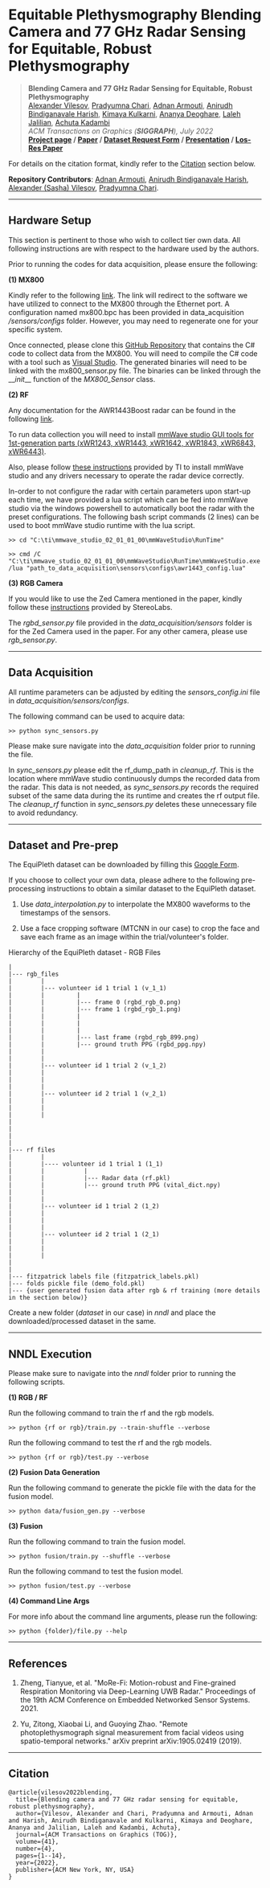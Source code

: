 # Equitable Plethysmography Blending Camera and 77 GHz Radar Sensing for Equitable, Robust Plethysmography

> __Blending Camera and 77 GHz Radar Sensing for Equitable, Robust Plethysmography__  
> [Alexander Vilesov](https://asvilesov.github.io/), [Pradyumna Chari](https://pradyumnachari.github.io/), [Adnan Armouti](https://adnan-armouti.github.io/), [Anirudh Bindiganavale Harish](https://anirudh0707.github.io/), [Kimaya Kulkarni](https://kimayak.github.io/), [Ananya Deoghare](https://www.linkedin.com/in/ananya-deepak-deoghare-b60435106/), [Laleh Jalilian](https://www.linkedin.com/in/laleh-jalilian-md-162754115/), [Achuta Kadambi](https://www.ee.ucla.edu/achuta-kadambi/)<br/>
> _ACM Transactions on Graphics (__SIGGRAPH__), July 2022_  
> __[Project page](https://visual.ee.ucla.edu/equi_pleth_camera_rf.htm/)&nbsp;/ [Paper](https://dl.acm.org/doi/10.1145/3528223.3530161)&nbsp;/ [Dataset Request Form](https://docs.google.com/forms/d/e/1FAIpQLSfFqFXyp4-xH2NSx7Hk33FxSUb-MdwmwVCH3C_kUeQshJzn7Q/viewform)&nbsp;/ [Presentation](https://docs.google.com/presentation/d/1arSZlesm3VgBBglVNgi2xmAntTNgeLUfbt1LALtjDXw/edit#slide=id.g1428981a6f5_4_80)&nbsp;/ [Los-Res Paper](https://drive.google.com/file/d/1TSQpXoqkLtEgA3K1bSsQedVTjyQb65sa/view?usp=sharing)__

For details on the citation format, kindly refer to the [Citation](https://github.com/UCLA-VMG/EquiPleth#citation) section below.

**Repository Contributors**: [Adnan Armouti](https://github.com/adnan-armouti), [Anirudh Bindiganavale Harish](https://github.com/Anirudh0707), [Alexander (Sasha) Vilesov](https://github.com/asvilesov/), [Pradyumna Chari](https://github.com/pradyumnachari/).

<hr /> 

## Hardware Setup

This section is pertinent to those who wish to collect tier own data. All following instructions are with respect to the hardware used by the authors.

Prior to running the codes for data acquisition, please ensure the following:

**(1) MX800**

Kindly refer to the following [link](https://compatibility.rockwellautomation.com/Pages/MultiProductFindDownloads.aspx?crumb=112&mode=3&refSoft=1&versions=59657). The link will redirect to the software we have utilized to connect to the MX800 through the Ethernet port. A configuration named mx800.bpc has been provided in data_acquisition _/sensors/configs_ folder. However, you may need to regenerate one for your specific system.

Once connected, please clone this [GitHub Repository](https://github.com/xeonfusion/VSCaptureMP) that contains the C# code to collect data from the MX800. You will need to compile the C# code with a tool such as [Visual Studio](https://visualstudio.microsoft.com/). The generated binaries will need to be linked with the mx800_sensor.py file. The binaries can be linked through the \_\__init_\_\_ function of the _MX800\_Sensor_ class.

**(2) RF**

Any documentation for the AWR1443Boost radar can be found in the following [link](https://www.ti.com/tool/AWR1443BOOST).

To run data collection you will need to install [mmWave studio GUI tools for 1st-generation parts \(xWR1243, xWR1443, xWR1642, xWR1843, xWR6843, xWR6443\)](https://www.ti.com/tool/MMWAVE-STUDIO).

Also, please follow [these instructions](https://dr-download.ti.com/software-development/ide-configuration-compiler-or-debugger/MD-h04ItoajtS/02.01.01.00/mmwave_studio_user_guide.pdf) provided by TI to install mmWave studio and any drivers necessary to operate the radar device correctly.

In-order to not configure the radar with certain parameters upon start-up each time, we have provided a lua script which can be fed into mmWave studio via the windows powershell to automatically boot the radar with the preset configurations. The following bash script commands (2 lines) can be used to boot mmWave studio runtime with the lua script.

```
>> cd "C:\ti\mmwave_studio_02_01_01_00\mmWaveStudio\RunTime"
```
```
>> cmd /C "C:\ti\mmwave_studio_02_01_01_00\mmWaveStudio\RunTime\mmWaveStudio.exe /lua "path_to_data_acquisition\sensors\configs\awr1443_config.lua"
```

**(3) RGB Camera**

If you would like to use the Zed Camera mentioned in the paper, kindly follow these [instructions](https://www.stereolabs.com/docs/get-started-with-zed/) provided by StereoLabs.

The _rgbd\_sensor.py_ file provided in the _data\_acquisition/sensors_ folder is for the Zed Camera used in the paper. For any other camera, please use _rgb\_sensor.py_.

<hr/>

## Data Acquisition

All runtime parameters can be adjusted by editing the _sensors\_config.ini_ file in _data\_acquisition/sensors/configs_.

The following command can be used to acquire data:
```
>> python sync_sensors.py
```
Please make sure navigate into the _data\_acquisition_ folder prior to running the file.

In _sync\_sensors.py_ please edit the rf\_dump\_path in _cleanup\_rf_. This is the location where mmWave studio continuously dumps the recorded data from the radar. This data is not needed, as _sync\_sensors.py_ records the required subset of the same data during the its runtime and creates the rf output file. The _cleanup\_rf_ function in _sync\_sensors.py_ deletes these unnecessary file to avoid redundancy.

<hr/>

## Dataset and Pre-prep

The EquiPleth dataset can be downloaded by filling this [Google Form](https://forms.gle/sajK7a3mGGufKNUEA).

If you choose to collect your own data, please adhere to the following pre-processing instructions to obtain a similar dataset to the EquiPleth dataset.

1) Use _data\_interpolation.py_ to interpolate the MX800 waveforms to the timestamps of the sensors.

2) Use a face cropping software (MTCNN in our case) to crop the face and save each frame as an image within the trial/volunteer's folder.

Hierarchy of the EquiPleth dataset - RGB Files
```
|
|--- rgb_files
|        |
|        |--- volunteer id 1 trial 1 (v_1_1)
|        |         |
|        |         |--- frame 0 (rgbd_rgb_0.png)
|        |         |--- frame 1 (rgbd_rgb_1.png)
|        |         |
|        |         |
|        |         |
|        |         |--- last frame (rgbd_rgb_899.png)
|        |         |--- ground truth PPG (rgbd_ppg.npy)
|        | 
|        | 
|        |--- volunteer id 1 trial 2 (v_1_2)
|        | 
|        | 
|        | 
|        |--- volunteer id 2 trial 1 (v_2_1)
|        |
|        |
|        |
|
|
|
|
|--- rf files
|        |
|        |---- volunteer id 1 trial 1 (1_1)
|        |           |
|        |           |--- Radar data (rf.pkl)
|        |           |--- ground truth PPG (vital_dict.npy)
|        |
|        |
|        |--- volunteer id 1 trial 2 (1_2)
|        |
|        |
|        |
|        |--- volunteer id 2 trial 1 (2_1)
|        |
|        |
|        |
|
|
|--- fitzpatrick labels file (fitzpatrick_labels.pkl)
|--- folds pickle file (demo_fold.pkl)
|--- {user generated fusion data after rgb & rf training (more details in the section below)}
```

Create a new folder (_dataset_ in our case) in _nndl_ and place the downloaded/processed dataset in the same.

<hr/>

## NNDL Execution

Please make sure to navigate into the _nndl_ folder prior to running the following scripts.

**(1) RGB / RF**

Run the following command to train the rf and the rgb models.
```
>> python {rf or rgb}/train.py --train-shuffle --verbose
```

Run the following command to test the rf and the rgb models.
```
>> python {rf or rgb}/test.py --verbose
```

**(2) Fusion Data Generation**

Run the following command to generate the pickle file with the data for the fusion model.
```
>> python data/fusion_gen.py --verbose
```

**(3) Fusion**

Run the following command to train the fusion model.
```
>> python fusion/train.py --shuffle --verbose
```

Run the following command to test the fusion model.
```
>> python fusion/test.py --verbose
```

**(4) Command Line Args**

For more info about the command line arguments, please run the following:
```
>> python {folder}/file.py --help
```

<hr/>

## References

1) Zheng, Tianyue, et al. "MoRe-Fi: Motion-robust and Fine-grained Respiration Monitoring via Deep-Learning UWB Radar." Proceedings of the 19th ACM Conference on Embedded Networked Sensor Systems. 2021.

2) Yu, Zitong, Xiaobai Li, and Guoying Zhao. "Remote photoplethysmograph signal measurement from facial videos using spatio-temporal networks." arXiv preprint arXiv:1905.02419 (2019).

<hr />

## Citation

```
@article{vilesov2022blending,
  title={Blending camera and 77 GHz radar sensing for equitable, robust plethysmography},
  author={Vilesov, Alexander and Chari, Pradyumna and Armouti, Adnan and Harish, Anirudh Bindiganavale and Kulkarni, Kimaya and Deoghare, Ananya and Jalilian, Laleh and Kadambi, Achuta},
  journal={ACM Transactions on Graphics (TOG)},
  volume={41},
  number={4},
  pages={1--14},
  year={2022},
  publisher={ACM New York, NY, USA}
}
```
